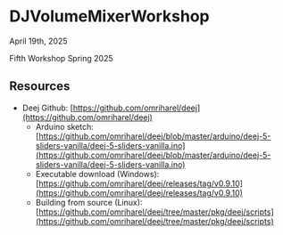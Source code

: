 # DJVolumeMixerWorkshop

April 19th, 2025

Fifth Workshop Spring 2025

## Resources

- Deej Github: [https://github.com/omriharel/deej](https://github.com/omriharel/deej)
  - Arduino sketch: [https://github.com/omriharel/deej/blob/master/arduino/deej-5-sliders-vanilla/deej-5-sliders-vanilla.ino](https://github.com/omriharel/deej/blob/master/arduino/deej-5-sliders-vanilla/deej-5-sliders-vanilla.ino)
  - Executable download (Windows): [https://github.com/omriharel/deej/releases/tag/v0.9.10](https://github.com/omriharel/deej/releases/tag/v0.9.10)
  - Building from source (Linux): [https://github.com/omriharel/deej/tree/master/pkg/deej/scripts](https://github.com/omriharel/deej/tree/master/pkg/deej/scripts)
